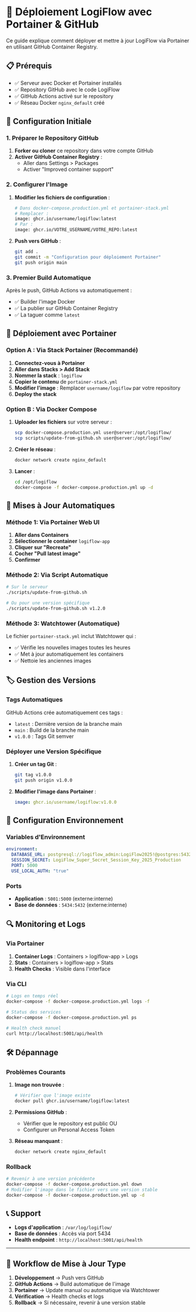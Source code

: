 # 🚀 Déploiement LogiFlow avec Portainer & GitHub

Ce guide explique comment déployer et mettre à jour LogiFlow via Portainer en utilisant GitHub Container Registry.

## 📋 Prérequis

- ✅ Serveur avec Docker et Portainer installés
- ✅ Repository GitHub avec le code LogiFlow
- ✅ GitHub Actions activé sur le repository
- ✅ Réseau Docker `nginx_default` créé

## 🔧 Configuration Initiale

### 1. Préparer le Repository GitHub

1. **Forker ou cloner** ce repository dans votre compte GitHub
2. **Activer GitHub Container Registry** :
   - Aller dans Settings > Packages
   - Activer "Improved container support"

### 2. Configurer l'Image

1. **Modifier les fichiers de configuration** :
   ```bash
   # Dans docker-compose.production.yml et portainer-stack.yml
   # Remplacer :
   image: ghcr.io/username/logiflow:latest
   # Par :
   image: ghcr.io/VOTRE_USERNAME/VOTRE_REPO:latest
   ```

2. **Push vers GitHub** :
   ```bash
   git add .
   git commit -m "Configuration pour déploiement Portainer"
   git push origin main
   ```

### 3. Premier Build Automatique

Après le push, GitHub Actions va automatiquement :
- ✅ Builder l'image Docker
- ✅ La publier sur GitHub Container Registry
- ✅ La taguer comme `latest`

## 🐳 Déploiement avec Portainer

### Option A : Via Stack Portainer (Recommandé)

1. **Connectez-vous à Portainer**
2. **Aller dans Stacks > Add Stack**
3. **Nommer la stack** : `logiflow`
4. **Copier le contenu** de `portainer-stack.yml`
5. **Modifier l'image** : Remplacer `username/logiflow` par votre repository
6. **Deploy the stack**

### Option B : Via Docker Compose

1. **Uploader les fichiers** sur votre serveur :
   ```bash
   scp docker-compose.production.yml user@server:/opt/logiflow/
   scp scripts/update-from-github.sh user@server:/opt/logiflow/
   ```

2. **Créer le réseau** :
   ```bash
   docker network create nginx_default
   ```

3. **Lancer** :
   ```bash
   cd /opt/logiflow
   docker-compose -f docker-compose.production.yml up -d
   ```

## 🔄 Mises à Jour Automatiques

### Méthode 1: Via Portainer Web UI

1. **Aller dans Containers**
2. **Sélectionner le container** `logiflow-app`
3. **Cliquer sur "Recreate"**
4. **Cocher "Pull latest image"**
5. **Confirmer**

### Méthode 2: Via Script Automatique

```bash
# Sur le serveur
./scripts/update-from-github.sh

# Ou pour une version spécifique
./scripts/update-from-github.sh v1.2.0
```

### Méthode 3: Watchtower (Automatique)

Le fichier `portainer-stack.yml` inclut Watchtower qui :
- ✅ Vérifie les nouvelles images toutes les heures
- ✅ Met à jour automatiquement les containers
- ✅ Nettoie les anciennes images

## 🏷️ Gestion des Versions

### Tags Automatiques

GitHub Actions crée automatiquement ces tags :
- `latest` : Dernière version de la branche main
- `main` : Build de la branche main
- `v1.0.0` : Tags Git semver

### Déployer une Version Spécifique

1. **Créer un tag Git** :
   ```bash
   git tag v1.0.0
   git push origin v1.0.0
   ```

2. **Modifier l'image dans Portainer** :
   ```yaml
   image: ghcr.io/username/logiflow:v1.0.0
   ```

## 🔧 Configuration Environnement

### Variables d'Environnement

```yaml
environment:
  DATABASE_URL: postgresql://logiflow_admin:LogiFlow2025!@postgres:5432/logiflow_db
  SESSION_SECRET: LogiFlow_Super_Secret_Session_Key_2025_Production
  PORT: 5000
  USE_LOCAL_AUTH: "true"
```

### Ports

- **Application** : `5001:5000` (externe:interne)
- **Base de données** : `5434:5432` (externe:interne)

## 🔍 Monitoring et Logs

### Via Portainer

1. **Container Logs** : Containers > logiflow-app > Logs
2. **Stats** : Containers > logiflow-app > Stats
3. **Health Checks** : Visible dans l'interface

### Via CLI

```bash
# Logs en temps réel
docker-compose -f docker-compose.production.yml logs -f

# Status des services
docker-compose -f docker-compose.production.yml ps

# Health check manuel
curl http://localhost:5001/api/health
```

## 🛠️ Dépannage

### Problèmes Courants

1. **Image non trouvée** :
   ```bash
   # Vérifier que l'image existe
   docker pull ghcr.io/username/logiflow:latest
   ```

2. **Permissions GitHub** :
   - Vérifier que le repository est public OU
   - Configurer un Personal Access Token

3. **Réseau manquant** :
   ```bash
   docker network create nginx_default
   ```

### Rollback

```bash
# Revenir à une version précédente
docker-compose -f docker-compose.production.yml down
# Modifier l'image dans le fichier vers une version stable
docker-compose -f docker-compose.production.yml up -d
```

## 📞 Support

- **Logs d'application** : `/var/log/logiflow/`
- **Base de données** : Accès via port 5434
- **Health endpoint** : `http://localhost:5001/api/health`

---

## 🎯 Workflow de Mise à Jour Type

1. **Développement** → Push vers GitHub
2. **GitHub Actions** → Build automatique de l'image
3. **Portainer** → Update manual ou automatique via Watchtower
4. **Vérification** → Health checks et logs
5. **Rollback** → Si nécessaire, revenir à une version stable